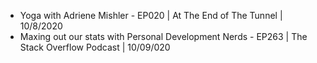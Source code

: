 - Yoga with Adriene Mishler - EP020 | At The End of The Tunnel | 10/8/2020
- Maxing out our stats with Personal Development Nerds - EP263 | The Stack Overflow Podcast | 10/09/020
